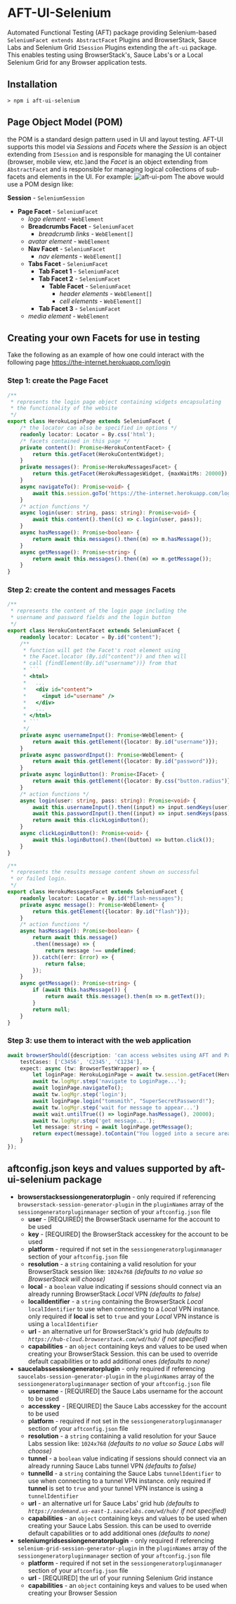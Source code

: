 # AFT-UI-Selenium
Automated Functional Testing (AFT) package providing Selenium-based `SeleniumFacet extends AbstractFacet` Plugins and BrowserStack, Sauce Labs and Selenium Grid `ISession` Plugins extending the `aft-ui` package. This enables testing using BrowserStack's, Sauce Labs's or a Local Selenium Grid for any Browser application tests.

## Installation
`> npm i aft-ui-selenium`

## Page Object Model (POM)
the POM is a standard design pattern used in UI and layout testing. AFT-UI supports this model via _Sessions_ and _Facets_ where the _Session_ is an object extending from `ISession` and is responsible for managing the UI container (browser, mobile view, etc.)and the _Facet_ is an object extending from `AbstractFacet` and is responsible for managing logical collections of sub-facets and elements in the UI. For example:
![aft-ui-pom](aft-ui-pom.png)
The above would use a POM design like:

**Session** - `SeleniumSession`
- **Page Facet** - `SeleniumFacet`
  - _logo element_ - `WebElement`
  - **Breadcrumbs Facet** - `SeleniumFacet`
    - _breadcrumb links_ - `WebElement[]`
  - _avatar element_ - `WebElement`
  - **Nav Facet** - `SeleniumFacet`
    - _nav elements_ - `WebElement[]`
  - **Tabs Facet** - `SeleniumFacet`
    - **Tab Facet 1** - `SeleniumFacet`
    - **Tab Facet 2** - `SeleniumFacet`
      - **Table Facet** - `SeleniumFacet`
        - _header elements_ - `WebElement[]`
        - _cell elements_ - `WebElement[]`
    - **Tab Facet 3** - `SeleniumFacet`
  - _media element_ - `WebElement`

## Creating your own Facets for use in testing
Take the following as an example of how one could interact with the following page https://the-internet.herokuapp.com/login

### Step 1: create the Page Facet

```typescript
/**
 * represents the login page object containing widgets encapsulating
 * the functionality of the website
 */
export class HerokuLoginPage extends SeleniumFacet {
    /* the locator can also be specified in options */
    readonly locator: Locator = By.css('html');
    /* facets contained in this page */
    private content(): Promise<HerokuContentFacet> {
        return this.getFacet(HerokuContentWidget);
    }
    private messages(): Promise<HerokuMessagesFacet> {
        return this.getFacet(HerokuMessagesWidget, {maxWaitMs: 20000});
    }
    async navigateTo(): Promise<void> {
        await this.session.goTo('https://the-internet.herokuapp.com/login');
    }
    /* action functions */
    async login(user: string, pass: string): Promise<void> {
        await this.content().then((c) => c.login(user, pass));
    }
    async hasMessage(): Promise<boolean> {
        return await this.messages().then((m) => m.hasMessage());
    }
    async getMessage(): Promise<string> {
        return await this.messages().then((m) => m.getMessage());
    }
}
```

### Step 2: create the content and messages Facets

```typescript
/**
 * represents the content of the login page including the 
 * username and password fields and the login button
 */
export class HerokuContentFacet extends SeleniumFacet {
    readonly locator: Locator = By.id("content");
    /**
     * function will get the Facet's root element using
     * the Facet.locator (By.id("content")) and then will
     * call {findElement(By.id("username"))} from that
     * ```
     * <html>
     *   ...
     *   <div id="content">
     *     <input id="username" />
     *   </div>
     *   ...
     * </html>
     * ```
     */
    private async usernameInput(): Promise<WebElement> {
        return await this.getElement({locator: By.id("username")});
    }
    private async passwordInput(): Promise<WebElement> {
        return await this.getElement({locator: By.id("password")});
    }
    private async loginButton(): Promise<IFacet> {
        return await this.getElement({locator: By.css("button.radius")});
    }
    /* action functions */
    async login(user: string, pass: string): Promise<void> {
        await this.usernameInput().then((input) => input.sendKeys(user));
        await this.passwordInput().then((input) => input.sendKeys(pass));
        return await this.clickLoginButton();
    }
    async clickLoginButton(): Promise<void> {
        await this.loginButton().then((button) => button.click());
    }
}
```
```typescript
/**
 * represents the results message content shown on successful 
 * or failed login.
 */
export class HerokuMessagesFacet extends SeleniumFacet {
    readonly locator: Locator = By.id("flash-messages");
    private async message(): Promise<WebElement> {
        return this.getElement({locator: By.id("flash")});
    }
    /* action functions */
    async hasMessage(): Promise<boolean> {
        return await this.message()
        .then((message) => {
            return message !== undefined;
        }).catch((err: Error) => {
            return false;
        });
    }
    async getMessage(): Promise<string> {
        if (await this.hasMessage()) {
            return await this.message().then(m => m.getText());
        }
        return null;
    }
}
```
### Step 3: use them to interact with the web application

```typescript
await browserShould({description: 'can access websites using AFT and Page Widgets and Facets',
    testCases: ['C3456', 'C2345', 'C1234'],
    expect: async (tw: BrowserTestWrapper) => {
        let loginPage: HerokuLoginPage = await tw.session.getFacet(HerokuLoginPage);
        await tw.logMgr.step('navigate to LoginPage...');
        await loginPage.navigateTo();
        await tw.logMgr.step('login');
        await loginPage.login("tomsmith", "SuperSecretPassword!");
        await tw.logMgr.step('wait for message to appear...')
        await wait.untilTrue(() => loginPage.hasMessage(), 20000);
        await tw.logMgr.step('get message...');
        let message: string = await loginPage.getMessage();
        return expect(message).toContain("You logged into a secure area!");
    }
});
```
## aftconfig.json keys and values supported by aft-ui-selenium package
- **browserstacksessiongeneratorplugin** - only required if referencing `browserstack-session-generator-plugin` in the `pluginNames` array of the `sessiongeneratorpluginmanager` section of your `aftconfig.json` file
  - **user** - [REQUIRED] the BrowserStack username for the account to be used
  - **key** - [REQUIRED] the BrowserStack accesskey for the account to be used
  - **platform** - required if not set in the `sessiongeneratorpluginmanager` section of your `aftconfig.json` file
  - **resolution** - a `string` containing a valid resolution for your BrowserStack session like: `1024x768` _(defaults to no value so BrowserStack will choose)_
  - **local** - a `boolean` value indicating if sessions should connect via an already running BrowserStack _Local_ VPN _(defaults to false)_
  - **localIdentifier** - a `string` containing the BrowserStack _Local_ `localIdentifier` to use when connecting to a _Local_ VPN instance. only required if **local** is set to `true` and your _Local_ VPN instance is using a `localIdentifier`
  - **url** - an alternative url for BrowserStack's grid hub _(defaults to `https://hub-cloud.browserstack.com/wd/hub/` if not specified)_
  - **capabilities** - an `object` containing keys and values to be used when creating your BrowserStack Session. this can be used to override default capabilities or to add additional ones _(defaults to none)_
- **saucelabssessiongeneratorplugin** - only required if referencing `saucelabs-session-generator-plugin` in the `pluginNames` array of the `sessiongeneratorpluginmanager` section of your `aftconfig.json` file
  - **username** - [REQUIRED] the Sauce Labs username for the account to be used
  - **accesskey** - [REQUIRED] the Sauce Labs accesskey for the account to be used
  - **platform** - required if not set in the `sessiongeneratorpluginmanager` section of your `aftconfig.json` file
  - **resolution** - a `string` containing a valid resolution for your Sauce Labs session like: `1024x768` _(defaults to no value so Sauce Labs will choose)_
  - **tunnel** - a `boolean` value indicating if sessions should connect via an already running Sauce Labs tunnel VPN _(defaults to false)_
  - **tunnelId** - a `string` containing the Sauce Labs `tunnelIdentifier` to use when connecting to a tunnel VPN instance. only required if **tunnel** is set to `true` and your tunnel VPN instance is using a `tunnelIdentifier`
  - **url** - an alternative url for Sauce Labs' grid hub _(defaults to `https://ondemand.us-east-1.saucelabs.com/wd/hub/` if not specified)_
  - **capabilities** - an `object` containing keys and values to be used when creating your Sauce Labs Session. this can be used to override default capabilities or to add additional ones _(defaults to none)_
- **seleniumgridsessiongeneratorplugin** - only required if referencing `selenium-grid-session-generator-plugin` in the `pluginNames` array of the `sessiongeneratorpluginmanager` section of your `aftconfig.json` file
  - **platform** - required if not set in the `sessiongeneratorpluginmanager` section of your `aftconfig.json` file
  - **url** - [REQUIRED] the url of your running Selenium Grid instance
  - **capabilities** - an `object` containing keys and values to be used when creating your Browser Session